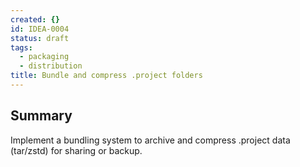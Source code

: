 ```yaml
---
created: {}
id: IDEA-0004
status: draft
tags:
  - packaging
  - distribution
title: Bundle and compress .project folders
---
```

## Summary
Implement a bundling system to archive and compress .project data (tar/zstd) for sharing or backup.
